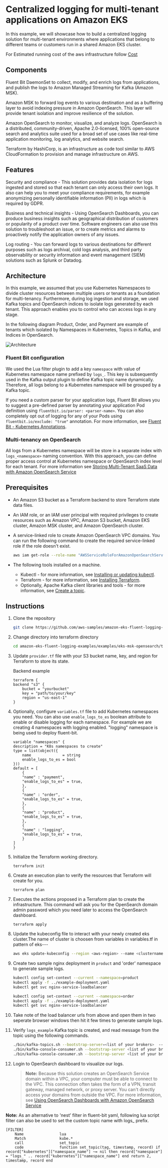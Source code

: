 # Centralized logging for multi-tenant applications on Amazon EKS

In this example, we will showcase how to build a centralized logging solution for multi-tenant environments where applications that belong to different teams or customers run in a shared Amazon EKS cluster.

For Estimated running cost of the aws infrastructure follow  [Cost](./Cost.md)

## Components

Fluent Bit DaemonSet to collect, modify, and enrich logs from applications, and publish the logs to Amazon Managed Streaming for Kafka (Amazon MSK).

Amazon MSK to forward log events to various destination and as a buffering layer to avoid indexing pressure in Amazon OpenSearch. This layer will provide tenant isolation and improve resilience of the solution.

Amazon OpenSearch to monitor, visualize, and analyze logs. OpenSearch is a distributed, community-driven, Apache 2.0-licensed, 100% open-source search and analytics suite used for a broad set of use cases like real-time application monitoring, log analytics, and website search.

Terraform by HashiCorp, is an infrastructure as code tool similar to AWS CloudFormation to provision and manage infrastructure on AWS.

## Features

Security and compliance - This solution provides data isolation for logs ingested and stored so that each tenant can only access their own logs. It also can help you to meet your compliance requirements, for example anonymizing personally identifiable information (PII) in logs which is required by GDPR.

Business and technical insights -  Using OpenSearch Dashboards, you can produce business insights such as geographical distribution of customers or popularity of a product over time. Software engineers can also use this solution to troubleshoot an issue, or to create metrics and alarms to proactively notify the application owners of any issues.

Log routing - You can forward logs to various destinations for different purposes such as logs archival, cold logs analysis, and third party observability or security information and event management (SIEM) solutions such as Splunk or Datadog.

## Architecture

In this example, we assumed that you use Kubernetes Namespaces to divide cluster resources between multiple users or tenants as a foundation for multi-tenancy. Furthermore, during log ingestion and storage, we used Kafka topics and OpenSearch indices to isolate logs generated by each tenant. This approach enables you to control who can access logs in any stage.

In the following diagram Product, Order, and Payment are example of tenants which isolated by Namespaces in Kubernetes, Topics in Kafka, and Indices in OpenSearch.

![Architecture](Ref-Architecture.png?raw=true "Title")

### Fluent Bit configuration

We used the Lua filter plugin to add a key `namespace` with value of Kubernetes namespace name prefixed by `logs_`. This key is subsequently used in the Kafka output plugin to define Kafka topic name dynamically. Therefore, all logs belong to a Kubernetes namespace will be grouped by a Kafka topic.

If you need a custom parser for your application logs, Fluent Bit allows you to suggest a pre-defined parser by annotating your application Pod definition using `fluentbit.io/parser: <parser-name>`. You can also completely opt out of logging for any of your Pods using `fluentbit.io/exclude: "true"` annotation. For more information, see [Fluent Bit - Kubernetes Annotations](https://docs.fluentbit.io/manual/pipeline/filters/kubernetes#kubernetes-annotations).

### Multi-tenancy on OpenSearch

All logs from a Kubernetes namespace will be store in a separate index with `logs_<namespace>` naming convention. With this approach, you can define proper access control at Kubernetes namespace or OpenSearch index level for each tenant. For more information see [Storing Multi-Tenant SaaS Data with Amazon OpenSearch Service](https://aws.amazon.com/blogs/apn/storing-multi-tenant-saas-data-with-amazon-opensearch-service/)

## Prerequisites

* An Amazon S3 bucket as a Terraform backend to store Terraform state data files.
* An IAM role, or an IAM user principal with required privileges to create resources such as Amazon VPC, Amazon S3 bucket, Amazon EKS cluster, Amazon MSK cluster, and Amazon OpenSearch cluster.
* A service-linked role to create Amazon OpenSearch VPC domains. You can run the following command to create the required service-linked role if the role doesn't exist.

    ```bash
    aws iam get-role --role-name "AWSServiceRoleForAmazonOpenSearchService" || aws iam create-service-linked-role --aws-service-name "opensearchservice.amazonaws.com"
    ```

* The following tools installed on a machine.
  * Kubectl - for more information, see [Installing or updating kubectl](https://docs.aws.amazon.com/eks/latest/userguide/install-kubectl.html).
  * Terraform - for more information, see [Installing Terraform](https://developer.hashicorp.com/terraform/tutorials/aws-get-started/install-cli).
  * Optionally, Apache Kafka client libraries and tools - for more information, see [Create a topic](https://docs.aws.amazon.com/msk/latest/developerguide/create-topic.html).

## Instructions

1. Clone the repository

    ```bash
    git clone https://github.com/aws-samples/amazon-eks-fluent-logging-examples.git
    ```

2. Change directory into terraform directory

    ```bash
    cd amazon-eks-fluent-logging-examples/examples/eks-msk-opensearch/terraform
    ```

3. Update `provider.tf` file with your S3 bucket name, key, and region for Terraform to store its state.

    Backend example

    ```hcl
    terraform {
    backend "s3" {
        bucket = "yourbucket"
        key = "path/to/your/key"
        region = "us-east-1"
    }
    ```

4. Optionally, configure `variables.tf` file to add Kubernetes namespaces you need. You can also use `enable_logs_to_es` boolean attribute to enable or disable logging for each namespace. For example we are creating 4 namespaces with logging enabled. "logging" namespace is being used to deploy fluent-bit.

    ```hcl
    variable "namespaces" {
    description = "K8s namespaces to create"
    type = list(object({
        name              = string
        enable_logs_to_es = bool
    }))
    default = [
        {
        "name" : "payment",
        "enable_logs_to_es" = true,
        },
        {
        "name" : "order",
        "enable_logs_to_es" = true,
        },
        {
        "name" : "product",
        "enable_logs_to_es" = true,
        },
        {
        "name" : "logging",
        "enable_logs_to_es" = true,
        }
    ]
    }
    ```

5. Initialize the Terraform working directory.

    ```hcl
    terraform init
    ```

6. Create an execution plan to verify the resources that Terraform will create for you.

    ```hcl
    terraform plan
    ```

7. Executes the actions proposed in a Terraform plan to create the infrastructure. This command will ask you for the OpenSearch domain admin password which you need later to access the OpenSearch dashboard.

    ```hcl
    terraform apply
    ```

8. Update the kubeconfig file to interact with your newly created eks cluster.The name of cluster is choosen from variables in variables.tf in pattern of eks-<org>-<env>-<regionshort>

    ```bash
    aws eks update-kubeconfig --region <aws-region> --name <clustername>
    
    ```

9. Create two sample nginx deployment in `product` and 'order' namespace to generate sample logs.

    ```bash
    kubectl config set-context --current --namespace=product
    kubectl apply -f ../example-deployment.yaml
    kubectl get svc nginx-service-loadbalancer
 
    kubectl config set-context --current --namespace=order
    kubectl apply -f ../example-deployment.yaml
    kubectl get svc nginx-service-loadbalancer
    ```

10. Take note of the load balancer urls from above and open them in two seperate browser windows then hit it few times to generate sample logs.

11. Verify `logs_example` Kafka topic is created, and read message from the topic using the following commands.

    ```bash
    ./bin/kafka-topics.sh --bootstrap-server=<list of your brokers>  --list
    ./bin/kafka-console-consumer.sh --bootstrap-server <list of your brokers> --topic product
    ./bin/kafka-console-consumer.sh --bootstrap-server <list of your brokers> --topic order
    ```

12. Login to OpenSearch dashboard to visualize our logs.

    > **Note:** Because this solution creates an OpenSearch Service domain within a VPC, your computer must be able to connect to the VPC. This connection often takes the form of a VPN, transit gateway, managed network, or proxy server. You can't directly access your domains from outside the VPC. For more information, see [Using OpenSearch Dashboards with Amazon OpenSearch Service](https://docs.aws.amazon.com/opensearch-service/latest/developerguide/dashboards.html)
    
    
**Note:**
As an alternative to 'nest' filter in fluent-bit yaml, following lua script filter can also be used to set the custom topic name with logs_ prefix.
    
    [FILTER]
        Name                lua
        Match               kube.*
        call                set_topic
        code                function set_topic(tag, timestamp, record) if record["kubernetes"]["namespace_name"] ~= nil then record["namespace"] = "logs_" .. record["kubernetes"]["namespace_name"] end return 2, timestamp, record end
    
 
